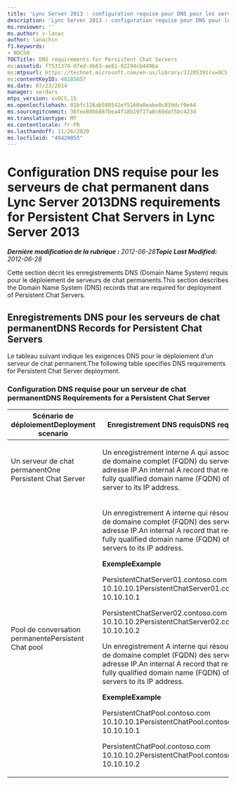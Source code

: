 ```yaml
---
title: 'Lync Server 2013 : configuration requise pour DNS pour les serveurs de chat permanent'
description: 'Lync Server 2013 : configuration requise pour DNS pour les serveurs de chat permanent.'
ms.reviewer: ''
ms.author: v-lanac
author: lanachin
f1.keywords:
- NOCSH
TOCTitle: DNS requirements for Persistent Chat Servers
ms:assetid: f7531374-d7ed-4b63-ae81-02294cb4496a
ms:mtpsurl: https://technet.microsoft.com/en-us/library/JJ205391(v=OCS.15)
ms:contentKeyID: 48185857
ms.date: 07/23/2014
manager: serdars
mtps_version: v=OCS.15
ms.openlocfilehash: 01bfc126ab588542ef5160a0eabe0c839dcf0e44
ms.sourcegitcommit: 36fee89bb887bea4f18b19f17a8c69daf5bc423d
ms.translationtype: MT
ms.contentlocale: fr-FR
ms.lasthandoff: 11/26/2020
ms.locfileid: "49429055"
---
```

# <a name="dns-requirements-for-persistent-chat-servers-in-lync-server-2013"></a><span data-ttu-id="6a388-103">Configuration DNS requise pour les serveurs de chat permanent dans Lync Server 2013</span><span class="sxs-lookup"><span data-stu-id="6a388-103">DNS requirements for Persistent Chat Servers in Lync Server 2013</span></span>

<div data-xmlns="http://www.w3.org/1999/xhtml">

<div class="topic" data-xmlns="http://www.w3.org/1999/xhtml" data-msxsl="urn:schemas-microsoft-com:xslt" data-cs="https://msdn.microsoft.com/">

<div data-asp="https://msdn2.microsoft.com/asp">



</div>

<div id="mainSection">

<div id="mainBody"><span data-ttu-id="6a388-104">

<span> </span></span><span class="sxs-lookup"><span data-stu-id="6a388-104">

<span> </span></span></span>

<span data-ttu-id="6a388-105">_**Dernière modification de la rubrique :** 2012-06-28_</span><span class="sxs-lookup"><span data-stu-id="6a388-105">_**Topic Last Modified:** 2012-06-28_</span></span>

<span data-ttu-id="6a388-106">Cette section décrit les enregistrements DNS (Domain Name System) requis pour le déploiement de serveurs de chat permanents.</span><span class="sxs-lookup"><span data-stu-id="6a388-106">This section describes the Domain Name System (DNS) records that are required for deployment of Persistent Chat Servers.</span></span>

<div>

## <a name="dns-records-for-persistent-chat-servers"></a><span data-ttu-id="6a388-107">Enregistrements DNS pour les serveurs de chat permanent</span><span class="sxs-lookup"><span data-stu-id="6a388-107">DNS Records for Persistent Chat Servers</span></span>

<span data-ttu-id="6a388-108">Le tableau suivant indique les exigences DNS pour le déploiement d’un serveur de chat permanent.</span><span class="sxs-lookup"><span data-stu-id="6a388-108">The following table specifies DNS requirements for Persistent Chat Server deployment.</span></span>

### <a name="dns-requirements-for-a-persistent-chat-server"></a><span data-ttu-id="6a388-109">Configuration DNS requise pour un serveur de chat permanent</span><span class="sxs-lookup"><span data-stu-id="6a388-109">DNS Requirements for a Persistent Chat Server</span></span>

<table>
<colgroup>
<col style="width: 50%" />
<col style="width: 50%" />
</colgroup>
<thead>
<tr class="header">
<th><span data-ttu-id="6a388-110">Scénario de déploiement</span><span class="sxs-lookup"><span data-stu-id="6a388-110">Deployment scenario</span></span></th>
<th><span data-ttu-id="6a388-111">Enregistrement DNS requis</span><span class="sxs-lookup"><span data-stu-id="6a388-111">DNS requirement</span></span></th>
</tr>
</thead>
<tbody>
<tr class="odd">
<td><p><span data-ttu-id="6a388-112">Un serveur de chat permanent</span><span class="sxs-lookup"><span data-stu-id="6a388-112">One Persistent Chat Server</span></span></p></td>
<td><p><span data-ttu-id="6a388-113">Un enregistrement interne A qui associe le nom de domaine complet (FQDN) du serveur à son adresse IP.</span><span class="sxs-lookup"><span data-stu-id="6a388-113">An internal A record that resolves the fully qualified domain name (FQDN) of the server to its IP address.</span></span></p></td>
</tr>
<tr class="even">
<td><p><span data-ttu-id="6a388-114">Pool de conversation permanente</span><span class="sxs-lookup"><span data-stu-id="6a388-114">Persistent Chat pool</span></span></p></td>
<td><p><span data-ttu-id="6a388-115">Un enregistrement A interne qui résout le nom de domaine complet (FQDN) des serveurs à son adresse IP.</span><span class="sxs-lookup"><span data-stu-id="6a388-115">An internal A record that resolves the fully qualified domain name (FQDN) of the servers to its IP address.</span></span></p>
<p><span data-ttu-id="6a388-116"><strong>Exemple</strong></span><span class="sxs-lookup"><span data-stu-id="6a388-116"><strong>Example</strong></span></span></p>
<p><span data-ttu-id="6a388-117">PersistentChatServer01.contoso.com 10.10.10.1</span><span class="sxs-lookup"><span data-stu-id="6a388-117">PersistentChatServer01.contoso.com     10.10.10.1</span></span></p>
<p><span data-ttu-id="6a388-118">PersistentChatServer02.contoso.com 10.10.10.2</span><span class="sxs-lookup"><span data-stu-id="6a388-118">PersistentChatServer02.contoso.com     10.10.10.2</span></span></p>
<p><span data-ttu-id="6a388-119">Un enregistrement A interne qui résout le nom de domaine complet (FQDN) des serveurs à son adresse IP.</span><span class="sxs-lookup"><span data-stu-id="6a388-119">An internal A record that resolves the fully qualified domain name (FQDN) of the servers to its IP address.</span></span></p>
<p><span data-ttu-id="6a388-120"><strong>Exemple</strong></span><span class="sxs-lookup"><span data-stu-id="6a388-120"><strong>Example</strong></span></span></p>
<p><span data-ttu-id="6a388-121">PersistentChatPool.contoso.com 10.10.10.1</span><span class="sxs-lookup"><span data-stu-id="6a388-121">PersistentChatPool.contoso.com    10.10.10.1</span></span></p>
<p><span data-ttu-id="6a388-122">PersistentChatPool.contoso.com 10.10.10.2</span><span class="sxs-lookup"><span data-stu-id="6a388-122">PersistentChatPool.contoso.com    10.10.10.2</span></span></p></td>
</tr>
</tbody>
</table><span data-ttu-id="6a388-123">


</div>

</div>

<span> </span>

</div>

</div>

</span><span class="sxs-lookup"><span data-stu-id="6a388-123">


</div>

</div>

<span> </span>

</div>

</div>

</span></span></div>

